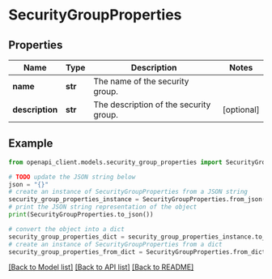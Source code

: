 # SecurityGroupProperties


## Properties

Name | Type | Description | Notes
------------ | ------------- | ------------- | -------------
**name** | **str** | The name of the security group. | 
**description** | **str** | The description of the security group. | [optional] 

## Example

```python
from openapi_client.models.security_group_properties import SecurityGroupProperties

# TODO update the JSON string below
json = "{}"
# create an instance of SecurityGroupProperties from a JSON string
security_group_properties_instance = SecurityGroupProperties.from_json(json)
# print the JSON string representation of the object
print(SecurityGroupProperties.to_json())

# convert the object into a dict
security_group_properties_dict = security_group_properties_instance.to_dict()
# create an instance of SecurityGroupProperties from a dict
security_group_properties_from_dict = SecurityGroupProperties.from_dict(security_group_properties_dict)
```
[[Back to Model list]](../README.md#documentation-for-models) [[Back to API list]](../README.md#documentation-for-api-endpoints) [[Back to README]](../README.md)


